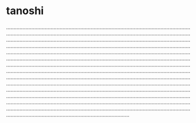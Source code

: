 # tanoshi
...........................................................................................................................................................................................................................................................................................................................................................................................................................................................................................................................................................................................................................................................................................................................................................................................................................................................................................................................................................................................................................................................................................................................................................................................................................................................................................................................................................................................................................................................................................................................................................................................................................................................................................................................................................................................................................................................................................
